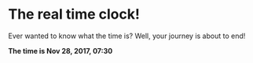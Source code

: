 # The real time clock!

Ever wanted to know what the time is? Well, your journey is about to end!

**The time is Nov 28, 2017, 07:30**